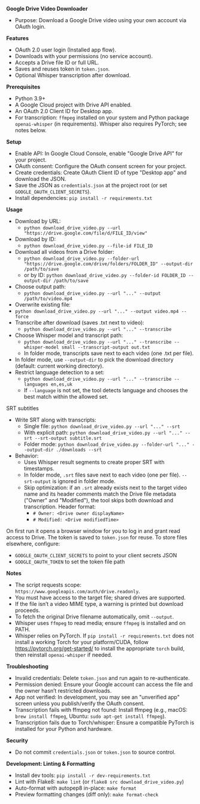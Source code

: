 **Google Drive Video Downloader**
- Purpose: Download a Google Drive video using your own account via OAuth login.

**Features**
- OAuth 2.0 user login (Installed app flow).
- Downloads with your permissions (no service account).
- Accepts a Drive file ID or full URL.
- Saves and reuses token in `token.json`.
 - Optional Whisper transcription after download.

**Prerequisites**
- Python 3.9+
- A Google Cloud project with Drive API enabled.
- An OAuth 2.0 Client ID for Desktop app.
 - For transcription: `ffmpeg` installed on your system and Python package `openai-whisper` (in requirements). Whisper also requires PyTorch; see notes below.

**Setup**
- Enable API: In Google Cloud Console, enable "Google Drive API" for your project.
- OAuth consent: Configure the OAuth consent screen for your project.
- Create credentials: Create OAuth Client ID of type "Desktop app" and download the JSON.
- Save the JSON as `credentials.json` at the project root (or set `GOOGLE_OAUTH_CLIENT_SECRETS`).
- Install dependencies: `pip install -r requirements.txt`

**Usage**
- Download by URL:
  - `python download_drive_video.py --url "https://drive.google.com/file/d/FILE_ID/view"`
- Download by ID:
  - `python download_drive_video.py --file-id FILE_ID`
- Download all videos from a Drive folder:
  - `python download_drive_video.py --folder-url "https://drive.google.com/drive/folders/FOLDER_ID" --output-dir /path/to/save`
  - or by ID: `python download_drive_video.py --folder-id FOLDER_ID --output-dir /path/to/save`
- Choose output path:
  - `python download_drive_video.py --url "..." --output /path/to/video.mp4`
- Overwrite existing file:
- `python download_drive_video.py --url "..." --output video.mp4 --force`
- Transcribe after download (saves .txt next to video):
  - `python download_drive_video.py --url "..." --transcribe`
- Choose Whisper model and transcript path:
  - `python download_drive_video.py --url "..." --transcribe --whisper-model small --transcript-output out.txt`
  - In folder mode, transcripts save next to each video (one .txt per file).
 - In folder mode, use `--output-dir` to pick the download directory (default: current working directory).
 - Restrict language detection to a set:
   - `python download_drive_video.py --url "..." --transcribe --languages en,es,uk`
   - If `--language` is not set, the tool detects language and chooses the best match within the allowed set.

SRT subtitles
- Write SRT along with transcripts:
  - Single file: `python download_drive_video.py --url "..." --srt`
  - With explicit path: `python download_drive_video.py --url "..." --srt --srt-output subtitle.srt`
  - Folder mode: `python download_drive_video.py --folder-url "..." --output-dir ./downloads --srt`
- Behavior:
  - Uses Whisper result segments to create proper SRT with timestamps.
  - In folder mode, `.srt` files save next to each video (one per file). `--srt-output` is ignored in folder mode.
  - Skip optimization: if an `.srt` already exists next to the target video name and its header comments match the Drive file metadata ("Owner" and "Modified"), the tool skips both download and transcription. Header format:
    - `# Owner: <Drive owner displayName>`
    - `# Modified: <Drive modifiedTime>`

On first run it opens a browser window for you to log in and grant read access to Drive. The token is saved to `token.json` for reuse. To store files elsewhere, configure:
- `GOOGLE_OAUTH_CLIENT_SECRETS` to point to your client secrets JSON
- `GOOGLE_OAUTH_TOKEN` to set the token file path

**Notes**
- The script requests scope: `https://www.googleapis.com/auth/drive.readonly`.
- You must have access to the target file; shared drives are supported.
- If the file isn’t a video MIME type, a warning is printed but download proceeds.
- To fetch the original Drive filename automatically, omit `--output`.
 - Whisper uses `ffmpeg` to read media; ensure `ffmpeg` is installed and on PATH.
 - Whisper relies on PyTorch. If `pip install -r requirements.txt` does not install a working Torch for your platform/CUDA, follow https://pytorch.org/get-started/ to install the appropriate `torch` build, then reinstall `openai-whisper` if needed.

**Troubleshooting**
- Invalid credentials: Delete `token.json` and run again to re-authenticate.
- Permission denied: Ensure your Google account can access the file and the owner hasn’t restricted downloads.
- App not verified: In development, you may see an "unverified app" screen unless you publish/verify the OAuth consent.
 - Transcription fails with ffmpeg not found: Install ffmpeg (e.g., macOS: `brew install ffmpeg`, Ubuntu: `sudo apt-get install ffmpeg`).
- Transcription fails due to Torch/whisper: Ensure a compatible PyTorch is installed for your Python and hardware.

**Security**
- Do not commit `credentials.json` or `token.json` to source control.

**Development: Linting & Formatting**
- Install dev tools: `pip install -r dev-requirements.txt`
- Lint with Flake8: `make lint` (or `flake8 src download_drive_video.py`)
- Auto-format with autopep8 in-place: `make format`
- Preview formatting changes (diff only): `make format-check`
